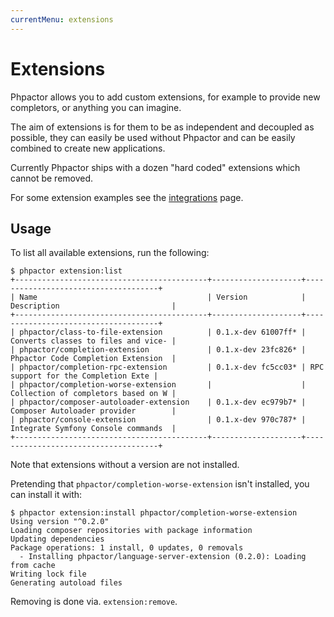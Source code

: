 ```yaml
---
currentMenu: extensions
---
```

Extensions
==========

Phpactor allows you to add custom extensions, for example to provide new
completors, or anything you can imagine.

The aim of extensions is for them to be as independent and decoupled as
possible, they can easily be used without Phpactor and can be easily combined
to create new applications.

Currently Phpactor ships with a dozen "hard coded" extensions which cannot be
removed.

For some extension examples see the [integrations](/integrations.html) page.

Usage
-----

To list all available extensions, run the following:

```
$ phpactor extension:list
+-------------------------------------------+--------------------+-------------------------------------+
| Name                                      | Version            | Description                         |
+-------------------------------------------+--------------------+-------------------------------------+
| phpactor/class-to-file-extension          | 0.1.x-dev 61007ff* | Converts classes to files and vice- |
| phpactor/completion-extension             | 0.1.x-dev 23fc826* | Phpactor Code Completion Extension  |
| phpactor/completion-rpc-extension         | 0.1.x-dev fc5cc03* | RPC support for the Completion Exte |
| phpactor/completion-worse-extension       |                    | Collection of completors based on W |
| phpactor/composer-autoloader-extension    | 0.1.x-dev ec979b7* | Composer Autoloader provider        |
| phpactor/console-extension                | 0.1.x-dev 970c787* | Integrate Symfony Console commands  |
+-------------------------------------------+--------------------+-------------------------------------+
```

Note that extensions without a version are not installed.

Pretending that `phpactor/completion-worse-extension` isn't installed, you can install it with:

```
$ phpactor extension:install phpactor/completion-worse-extension
Using version "^0.2.0"
Loading composer repositories with package information
Updating dependencies
Package operations: 1 install, 0 updates, 0 removals
  - Installing phpactor/language-server-extension (0.2.0): Loading from cache
Writing lock file
Generating autoload files
```

Removing is done via. `extension:remove`.
